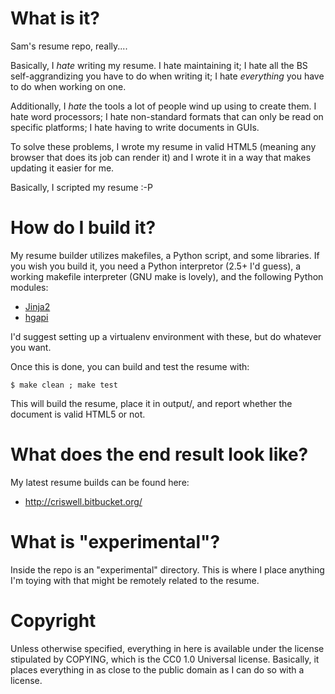 
What is it?
===========

Sam's resume repo, really....

Basically, I *hate* writing my resume. I hate maintaining it; I hate all the
BS self-aggrandizing you have to do when writing it; I hate *everything* you
have to do when working on one.

Additionally, I *hate* the tools a lot of people wind up using to create them.
I hate word processors; I hate non-standard formats that can only be read on
specific platforms; I hate having to write documents in GUIs.

To solve these problems, I wrote my resume in valid HTML5 (meaning any browser
that does its job can render it) and I wrote it in a way that makes updating
it easier for me.

Basically, I scripted my resume :-P

How do I build it?
==================

My resume builder utilizes makefiles, a Python script, and some libraries. If
you wish you build it, you need a Python interpretor (2.5+ I'd guess), a
working makefile interpreter (GNU make is lovely), and the following Python
modules:

* [Jinja2](http://jinja.pocoo.org/)
* [hgapi](http://pypi.python.org/pypi/hgapi/)

I'd suggest setting up a virtualenv environment with these, but do whatever
you want.

Once this is done, you can build and test the resume with:

    $ make clean ; make test

This will build the resume, place it in output/, and report whether the
document is valid HTML5 or not.

What does the end result look like?
===================================

My latest resume builds can be found here:

* http://criswell.bitbucket.org/

What is "experimental"?
=======================

Inside the repo is an "experimental" directory. This is where I place anything
I'm toying with that might be remotely related to the resume.

Copyright
=========

Unless otherwise specified, everything in here is available under the license
stipulated by COPYING, which is the CC0 1.0 Universal license. Basically, it
places everything in as close to the public domain as I can do so with a
license.

